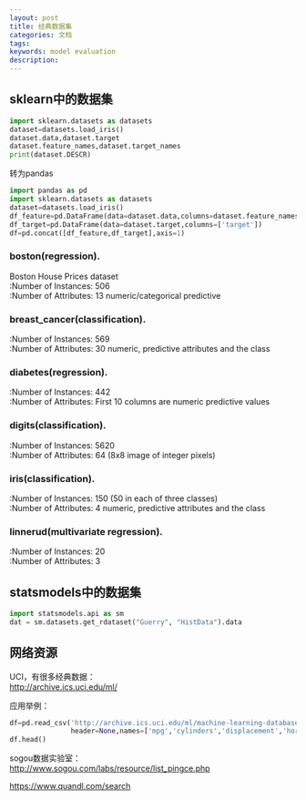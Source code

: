 ```yaml
---
layout: post
title: 经典数据集
categories: 文档
tags:
keywords: model evaluation
description:
---
```


## sklearn中的数据集

```py
import sklearn.datasets as datasets
dataset=datasets.load_iris()
dataset.data,dataset.target
dataset.feature_names,dataset.target_names
print(dataset.DESCR)
```


转为pandas  
```py
import pandas as pd
import sklearn.datasets as datasets
dataset=datasets.load_iris()
df_feature=pd.DataFrame(data=dataset.data,columns=dataset.feature_names)
df_target=pd.DataFrame(data=dataset.target,columns=['target'])
df=pd.concat([df_feature,df_target],axis=1)
```
### boston(regression).
Boston House Prices dataset  
:Number of Instances: 506  
:Number of Attributes: 13 numeric/categorical predictive  

### breast_cancer(classification).
:Number of Instances: 569  
:Number of Attributes: 30 numeric, predictive attributes and the class  

### diabetes(regression).
:Number of Instances: 442  
:Number of Attributes: First 10 columns are numeric predictive values  

### digits(classification).
:Number of Instances: 5620  
:Number of Attributes: 64 (8x8 image of integer pixels)  

### iris(classification).

:Number of Instances: 150 (50 in each of three classes)  
:Number of Attributes: 4 numeric, predictive attributes and the class  

### linnerud(multivariate regression).

:Number of Instances: 20  
:Number of Attributes: 3  



## statsmodels中的数据集
```py
import statsmodels.api as sm
dat = sm.datasets.get_rdataset("Guerry", "HistData").data
```


## 网络资源
UCI，有很多经典数据：  
http://archive.ics.uci.edu/ml/

应用举例：  
```py
df=pd.read_csv('http://archive.ics.uci.edu/ml/machine-learning-databases/auto-mpg/auto-mpg.data',sep='\s+',na_values='?',
               header=None,names=['mpg','cylinders','displacement','horsepower','weight','acceleration','model_year','origin','car_name'])
df.head()
```

sogou数据实验室：  
http://www.sogou.com/labs/resource/list_pingce.php  

https://www.quandl.com/search   
